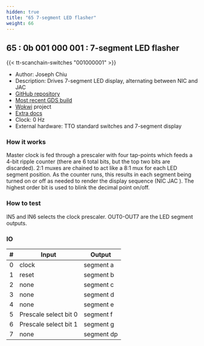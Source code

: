 ```yaml
---
hidden: true
title: "65 7-segment LED flasher"
weight: 66
---
```


## 65 : 0b 001 000 001 : 7-segment LED flasher

{{< tt-scanchain-switches "001000001" >}}

* Author: Joseph Chiu
* Description: Drives 7-segment LED display, alternating between NIC and JAC
* [GitHub repository](https://github.com/toybuilder/tt02-learn-tinytapeout)
* [Most recent GDS build](https://github.com/toybuilder/tt02-learn-tinytapeout/actions/runs/3525820603)
* [Wokwi](https://wokwi.com/projects/341490465660469844) project
* [Extra docs]()
* Clock: 0 Hz
* External hardware: TTO standard switches and 7-segment display



### How it works

Master clock is fed through a prescaler with four tap-points which feeds a 4-bit ripple counter (there are 6 total bits, but the top two bits are discarded). 2:1 muxes are chained to act like a 8:1 mux for each LED segment position. As the counter runs, this results in each segment being turned on or off as needed to render the display sequence (NIC JAC ).  The highest order bit is used to blink the decimal point on/off. 

### How to test

IN5 and IN6 selects the clock prescaler. OUT0-OUT7 are the LED segment outputs.

### IO

| # | Input        | Output       |
|---|--------------|--------------|
| 0 | clock  | segment a |
| 1 | reset  | segment b |
| 2 | none  | segment c |
| 3 | none  | segment d |
| 4 | none  | segment e |
| 5 | Prescale select bit 0  | segment f |
| 6 | Prescale select bit 1  | segment g |
| 7 | none  | segment dp |
